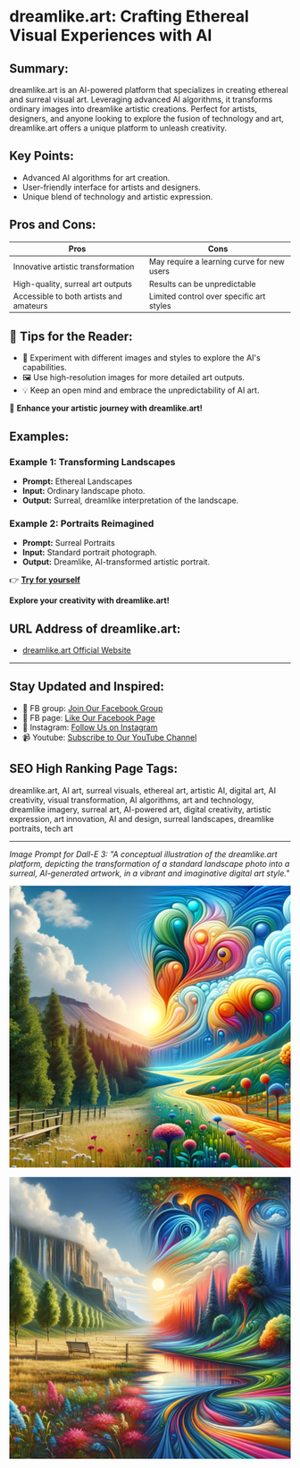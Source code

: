 

# dreamlike.art: Crafting Ethereal Visual Experiences with AI

## Summary:
dreamlike.art is an AI-powered platform that specializes in creating ethereal and surreal visual art. Leveraging advanced AI algorithms, it transforms ordinary images into dreamlike artistic creations. Perfect for artists, designers, and anyone looking to explore the fusion of technology and art, dreamlike.art offers a unique platform to unleash creativity.

## Key Points:
- Advanced AI algorithms for art creation.
- User-friendly interface for artists and designers.
- Unique blend of technology and artistic expression.

## Pros and Cons:

| Pros                                    | Cons                                        |
|-----------------------------------------|---------------------------------------------|
| Innovative artistic transformation      | May require a learning curve for new users  |
| High-quality, surreal art outputs       | Results can be unpredictable                |
| Accessible to both artists and amateurs | Limited control over specific art styles    |

## 🌟 Tips for the Reader:
- 🎨 Experiment with different images and styles to explore the AI's capabilities.
- 🖼️ Use high-resolution images for more detailed art outputs.
- 💡 Keep an open mind and embrace the unpredictability of AI art.

🔵 **Enhance your artistic journey with dreamlike.art!**

## Examples:

### Example 1: Transforming Landscapes
- **Prompt:** Ethereal Landscapes
- **Input:** Ordinary landscape photo.
- **Output:** Surreal, dreamlike interpretation of the landscape.

### Example 2: Portraits Reimagined
- **Prompt:** Surreal Portraits
- **Input:** Standard portrait photograph.
- **Output:** Dreamlike, AI-transformed artistic portrait.

👉 **[Try for yourself](https://dreamlike.art/)**

**Explore your creativity with dreamlike.art!**

## URL Address of dreamlike.art:
- [dreamlike.art Official Website](https://dreamlike.art/)

---

## Stay Updated and Inspired:

- 📘 FB group: [Join Our Facebook Group](https://www.facebook.com/groups/trionxai)
- 📖 FB page: [Like Our Facebook Page](https://www.facebook.com/ai.trionxai)
- 📸 Instagram: [Follow Us on Instagram](https://www.instagram.com/trionxai/)
- 📹 Youtube: [Subscribe to Our YouTube Channel](https://www.youtube.com/@robotdocs/)

## SEO High Ranking Page Tags:
dreamlike.art, AI art, surreal visuals, ethereal art, artistic AI, digital art, AI creativity, visual transformation, AI algorithms, art and technology, dreamlike imagery, surreal art, AI-powered art, digital creativity, artistic expression, art innovation, AI and design, surreal landscapes, dreamlike portraits, tech art


---

*Image Prompt for Dall-E 3: "A conceptual illustration of the dreamlike.art platform, depicting the transformation of a standard landscape photo into a surreal, AI-generated artwork, in a vibrant and imaginative digital art style."*


![Alt text](dream.png)

![Alt text](dreamlike.png)